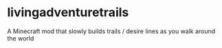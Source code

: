 # livingadventuretrails
A Minecraft mod that slowly builds trails / desire lines as you walk around the world
